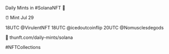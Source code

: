 Daily Mints in #SolanaNFT 🚀

⏰ Mint Jul 29

18UTC @VirulentNFT
18UTC @icedoutcoinflip
20UTC @Nomusclesdegods

🔗 thunft.com/daily-mints/solana

#NFTCollections